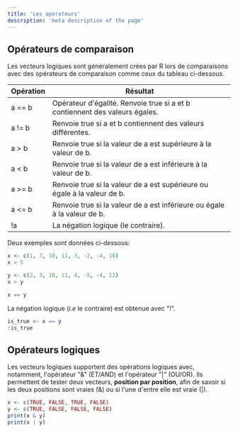 ```yaml
---
title: 'Les opérateurs'
description: 'meta description of the page'
---
```


## Opérateurs de comparaison
Les vecteurs logiques sont généralement crées par R lors de comparaisons avec des opérateurs de comparaison comme ceux du tableau ci-dessous.

| Opération | Résultat                                                                  |
|-------|-------------------------------------------------------------------------------|
| a == b | Opérateur d'égalité. Renvoie true si a et b contiennent des valeurs égales. |
| a != b	| Renvoie true si a et b contiennent des valeurs différentes. |
| a > b	| Renvoie true si la valeur de a est supérieure à la valeur de b. |
| a < b	| Renvoie true si la valeur de a est inférieure à la valeur de b. |
| a >= b	| Renvoie true si la valeur de a est supérieure ou égale à la valeur de b. |
| a <= b	| Renvoie true si la valeur de a est inférieure ou égale à la valeur de b. |
| !a	| La négation logique (le contraire). |

Deux exemples sont données ci-dessous:

```r
x <- c(1, 7, 10, 11, 3, -2, -4, 10)
x > 5
```

```r
y <- c(2, 3, 10, 11, 4, -5, -4, 12)
x > y
```

```r
x == y 
```

La négation logique (*i.e* le contraire) est obtenue avec "!".

```r
is_true <- x == y
!is_true
```

## Opérateurs logiques

Les vecteurs logiques supportent des opérations logiques avec, notamment, l'opérateur "&" (ET/AND) et l'opérateur "|" (OU/OR). Ils permettent de tester deux vecteurs, **position par position**, afin de savoir si les deux positions sont vraies (&) ou si l'une d'entre elle est vraie (|).

```r
x <- c(TRUE, FALSE, TRUE, FALSE)
y <- c(TRUE, FALSE, FALSE, FALSE)
print(x & y)
print(x | y)
```